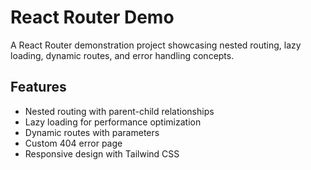 # React Router Demo

A React Router demonstration project showcasing nested routing, lazy loading, dynamic routes, and error handling concepts.

## Features
- Nested routing with parent-child relationships
- Lazy loading for performance optimization
- Dynamic routes with parameters
- Custom 404 error page
- Responsive design with Tailwind CSS


